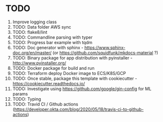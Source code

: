 # TODO

1) Improve logging class
1) TODO: Data folder AWS sync
1) TODO: flake8/lint
1) TODO: Commandline parsing with typer
1) TODO: Progress bar example with tqdm
1) TODO: Doc generator with sphinx - https://www.sphinx-doc.org/en/master/ (or https://github.com/squidfunk/mkdocs-material ?)
1) TODO: Binary package for app distribution with pyinstaller - http://www.pyinstaller.org/
1) TODO: Docker package for build and run
1) TODO: Terraform deploy Docker image to ECS/K8S/GCP
1) TODO: Once stable, package this template with cookiecutter - https://cookiecutter.readthedocs.io/
1) TODO: Investigate using https://github.com/google/gin-config for ML params
1) TODO: Typing
1) TODO: Travid CI / Github actions (https://developer.okta.com/blog/2020/05/18/travis-ci-to-github-actions)